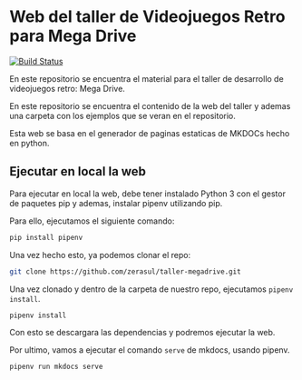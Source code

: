 # Web del taller de Videojuegos Retro para Mega Drive

[![Build Status](https://travis-ci.org/zerasul/taller-megadrive.svg?branch=master)](https://travis-ci.org/zerasul/taller-megadrive)

En este repositorio se encuentra el material para el taller de desarrollo de videojuegos retro: Mega Drive.

En este repositorio se encuentra el contenido de la web del taller y ademas una carpeta con los ejemplos que se veran en el repositorio.

Esta web se basa en el generador de paginas estaticas de MKDOCs hecho en python.

## Ejecutar en local la web

Para ejecutar en local la web, debe tener instalado Python 3 con el gestor de paquetes pip y ademas, instalar pipenv utilizando pip.

Para ello, ejecutamos el siguiente comando:

```bash
pip install pipenv
```

Una vez hecho esto, ya podemos clonar el repo:

```bash
git clone https://github.com/zerasul/taller-megadrive.git
```

Una vez clonado y dentro de la carpeta de nuestro repo, ejecutamos ```pipenv install```.

```bash
pipenv install
``` 

Con esto se descargara las dependencias y podremos ejecutar la web.

Por ultimo, vamos a ejecutar el comando ```serve``` de mkdocs, usando pipenv.

```bash
pipenv run mkdocs serve
```